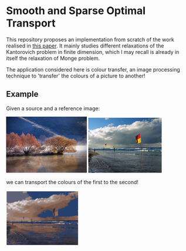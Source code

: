# Smooth and Sparse Optimal Transport

This repository proposes an implementation from scratch of the work realised in [this paper](https://arxiv.org/abs/1710.06276).
It mainly studies different relaxations of the Kantorovich problem in finite dimension, which I may recall is already in itself the 
relaxation of Monge problem. 

The application considered here is colour transfer, an image processing technique to 'transfer' the colours of a picture to another!

## Example 

Given a source and a reference image:

<img src="img/arbre.jpg" alt="drawing" width="220"/> <img src="img/drapeau.jpg" alt="drawing" width="200"/> 

we can transport the colours of the first to the second!

<img src="img/cluster_n 10_m=50.PNG" alt="drawing" width="200"/> 